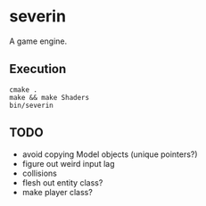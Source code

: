 # severin

A game engine.

## Execution
```
cmake .
make && make Shaders
bin/severin
```

## TODO
* avoid copying Model objects (unique pointers?)
* figure out weird input lag
* collisions
* flesh out entity class?
* make player class?
